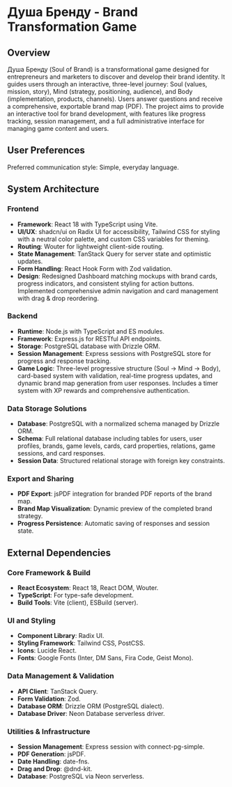 # Душа Бренду - Brand Transformation Game

## Overview
Душа Бренду (Soul of Brand) is a transformational game designed for entrepreneurs and marketers to discover and develop their brand identity. It guides users through an interactive, three-level journey: Soul (values, mission, story), Mind (strategy, positioning, audience), and Body (implementation, products, channels). Users answer questions and receive a comprehensive, exportable brand map (PDF). The project aims to provide an interactive tool for brand development, with features like progress tracking, session management, and a full administrative interface for managing game content and users.

## User Preferences
Preferred communication style: Simple, everyday language.

## System Architecture

### Frontend
- **Framework**: React 18 with TypeScript using Vite.
- **UI/UX**: shadcn/ui on Radix UI for accessibility, Tailwind CSS for styling with a neutral color palette, and custom CSS variables for theming.
- **Routing**: Wouter for lightweight client-side routing.
- **State Management**: TanStack Query for server state and optimistic updates.
- **Form Handling**: React Hook Form with Zod validation.
- **Design**: Redesigned Dashboard matching mockups with brand cards, progress indicators, and consistent styling for action buttons. Implemented comprehensive admin navigation and card management with drag & drop reordering.

### Backend
- **Runtime**: Node.js with TypeScript and ES modules.
- **Framework**: Express.js for RESTful API endpoints.
- **Storage**: PostgreSQL database with Drizzle ORM.
- **Session Management**: Express sessions with PostgreSQL store for progress and response tracking.
- **Game Logic**: Three-level progressive structure (Soul → Mind → Body), card-based system with validation, real-time progress updates, and dynamic brand map generation from user responses. Includes a timer system with XP rewards and comprehensive authentication.

### Data Storage Solutions
- **Database**: PostgreSQL with a normalized schema managed by Drizzle ORM.
- **Schema**: Full relational database including tables for users, user profiles, brands, game levels, cards, card properties, relations, game sessions, and card responses.
- **Session Data**: Structured relational storage with foreign key constraints.

### Export and Sharing
- **PDF Export**: jsPDF integration for branded PDF reports of the brand map.
- **Brand Map Visualization**: Dynamic preview of the completed brand strategy.
- **Progress Persistence**: Automatic saving of responses and session state.

## External Dependencies

### Core Framework & Build
- **React Ecosystem**: React 18, React DOM, Wouter.
- **TypeScript**: For type-safe development.
- **Build Tools**: Vite (client), ESBuild (server).

### UI and Styling
- **Component Library**: Radix UI.
- **Styling Framework**: Tailwind CSS, PostCSS.
- **Icons**: Lucide React.
- **Fonts**: Google Fonts (Inter, DM Sans, Fira Code, Geist Mono).

### Data Management & Validation
- **API Client**: TanStack Query.
- **Form Validation**: Zod.
- **Database ORM**: Drizzle ORM (PostgreSQL dialect).
- **Database Driver**: Neon Database serverless driver.

### Utilities & Infrastructure
- **Session Management**: Express session with connect-pg-simple.
- **PDF Generation**: jsPDF.
- **Date Handling**: date-fns.
- **Drag and Drop**: @dnd-kit.
- **Database**: PostgreSQL via Neon serverless.